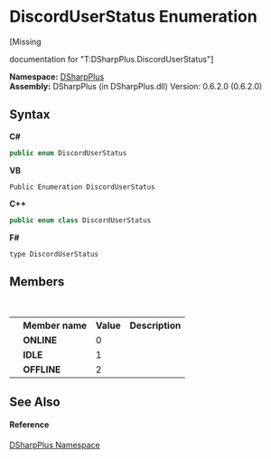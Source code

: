 # DiscordUserStatus Enumeration
 

\[Missing <summary> documentation for "T:DSharpPlus.DiscordUserStatus"\]

**Namespace:**&nbsp;<a href="503971eb-de5e-a570-9922-de9500a9b1cc">DSharpPlus</a><br />**Assembly:**&nbsp;DSharpPlus (in DSharpPlus.dll) Version: 0.6.2.0 (0.6.2.0)

## Syntax

**C#**<br />
``` C#
public enum DiscordUserStatus
```

**VB**<br />
``` VB
Public Enumeration DiscordUserStatus
```

**C++**<br />
``` C++
public enum class DiscordUserStatus
```

**F#**<br />
``` F#
type DiscordUserStatus
```


## Members
&nbsp;<table><tr><th></th><th>Member name</th><th>Value</th><th>Description</th></tr><tr><td /><td target="F:DSharpPlus.DiscordUserStatus.ONLINE">**ONLINE**</td><td>0</td><td /></tr><tr><td /><td target="F:DSharpPlus.DiscordUserStatus.IDLE">**IDLE**</td><td>1</td><td /></tr><tr><td /><td target="F:DSharpPlus.DiscordUserStatus.OFFLINE">**OFFLINE**</td><td>2</td><td /></tr></table>

## See Also


#### Reference
<a href="503971eb-de5e-a570-9922-de9500a9b1cc">DSharpPlus Namespace</a><br />